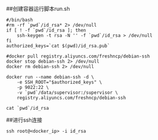 ##创建容器运行脚本run.sh

    #/bin/bash
    #rm -rf `pwd`/id_rsa* 2> /dev/null
    if [ ! -f `pwd`/id_rsa ]; then
        ssh-keygen -t rsa -N '' -f `pwd`/id_rsa > /dev/null
    fi
    authorized_keys=`cat $(pwd)/id_rsa.pub`

    #docker pull registry.aliyuncs.com/freshncp/debian-ssh
    docker stop debian-ssh 2> /dev/null
    docker rm debian-ssh 2> /dev/null

    docker run --name debian-ssh -d \
        -e SSH_ROOT="$authorized_keys" \
        -p 9022:22 \
        -v `pwd`/data/supervisor:/supervisor \
        registry.aliyuncs.com/freshncp/debian-ssh

    cat `pwd`/id_rsa

##进行ssh连接

    ssh root@<docker_ip> -i id_rsa